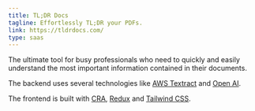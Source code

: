 ```yaml
---
title: TL;DR Docs
tagline: Effortlessly TL;DR your PDFs.
link: https://tldrdocs.com/
type: saas
---
```


The ultimate tool for busy professionals who need to quickly and easily understand the most important information contained in their documents.

The backend uses several technologies like [AWS Textract](https://aws.amazon.com/textract/) and [Open AI](https://openai.com/).

The frontend is built with [CRA](https://create-react-app.dev/), [Redux](https://redux.js.org/) and [Tailwind CSS](https://tailwindcss.com/).
